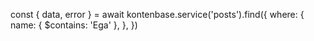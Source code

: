 const { data, error } = await kontenbase.service('posts').find({
  where: {
    name: { $contains: 'Ega' },
  },
})
